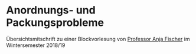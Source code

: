 ﻿<h1>Anordnungs- und Packungsprobleme</h1>

Übersichtsmitschrift zu einer Blockvorlesung von <a href="http://www.wiwi.tu-dortmund.de/wiwi/ms/en/institution/team/PROFESSOR/MS-ANFI.html">Professor Anja Fischer</a> im Wintersemester 2018/19